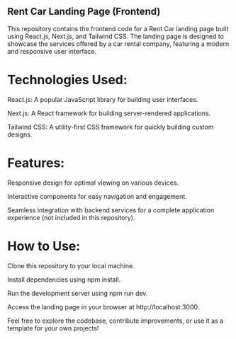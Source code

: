 ## Rent Car Landing Page (Frontend)

This repository contains the frontend code for a Rent Car landing page built using React.js, Next.js, and Tailwind CSS. The landing page is designed to showcase the services offered by a car rental company, featuring a modern and responsive user interface.

# Technologies Used:

React.js: A popular JavaScript library for building user interfaces.

Next.js: A React framework for building server-rendered applications.

Tailwind CSS: A utility-first CSS framework for quickly building custom designs.

# Features:

Responsive design for optimal viewing on various devices.

Interactive components for easy navigation and engagement.

Seamless integration with backend services for a complete application experience (not included in this repository).

# How to Use:

Clone this repository to your local machine.

Install dependencies using npm install.

Run the development server using npm run dev.

Access the landing page in your browser at http://localhost:3000.

Feel free to explore the codebase, contribute improvements, or use it as a template for your own projects!
